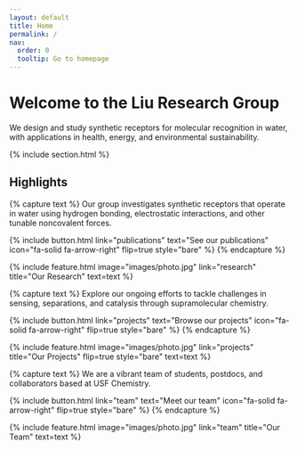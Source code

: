 ```yaml
---
layout: default
title: Home
permalink: /
nav:
  order: 0
  tooltip: Go to homepage
---
```


# Welcome to the Liu Research Group

We design and study synthetic receptors for molecular recognition in water, with applications in health, energy, and environmental sustainability.

{% include section.html %}

## Highlights

{% capture text %}
Our group investigates synthetic receptors that operate in water using hydrogen bonding, electrostatic interactions, and other tunable noncovalent forces.

{%
  include button.html
  link="publications"
  text="See our publications"
  icon="fa-solid fa-arrow-right"
  flip=true
  style="bare"
%}
{% endcapture %}

{%
  include feature.html
  image="images/photo.jpg"
  link="research"
  title="Our Research"
  text=text
%}

{% capture text %}
Explore our ongoing efforts to tackle challenges in sensing, separations, and catalysis through supramolecular chemistry.

{%
  include button.html
  link="projects"
  text="Browse our projects"
  icon="fa-solid fa-arrow-right"
  flip=true
  style="bare"
%}
{% endcapture %}

{%
  include feature.html
  image="images/photo.jpg"
  link="projects"
  title="Our Projects"
  flip=true
  style="bare"
  text=text
%}

{% capture text %}
We are a vibrant team of students, postdocs, and collaborators based at USF Chemistry.

{%
  include button.html
  link="team"
  text="Meet our team"
  icon="fa-solid fa-arrow-right"
  flip=true
  style="bare"
%}
{% endcapture %}

{%
  include feature.html
  image="images/photo.jpg"
  link="team"
  title="Our Team"
  text=text
%}
